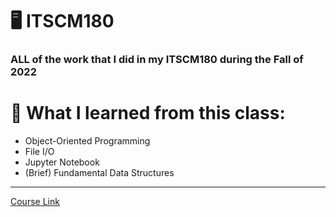 # :desktop_computer:  ITSCM180
### ALL of the work that I did in my ITSCM180 during the Fall of 2022

# 🧠 What I learned from this class:
* Object-Oriented Programming
* File I/O
* Jupyter Notebook
* (Brief) Fundamental Data Structures

---
[Course Link](https://courses.uww.edu/2241/Undergraduate/ITSCM/180)
